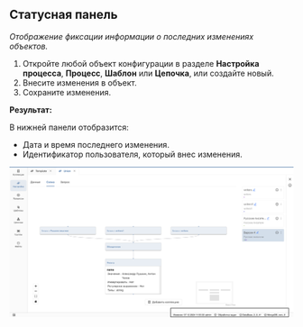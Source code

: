 ## Статусная панель

_Отображение фиксации информации о последних изменениях объектов._

1. Откройте любой объект конфигурации в разделе **Настройка процесса**, **Процесс**, **Шаблон** или **Цепочка**, или создайте новый.
2. Внесите изменения в объект.
3. Сохраните изменения.

**Результат:**

В нижней панели отобразится:

- Дата и время последнего изменения.
- Идентификатор пользователя, который внес изменения.

![Check fix change.png](../../images/4_Nastroyka/4_5_Check_fix_change/Check%20fix%20change.png)